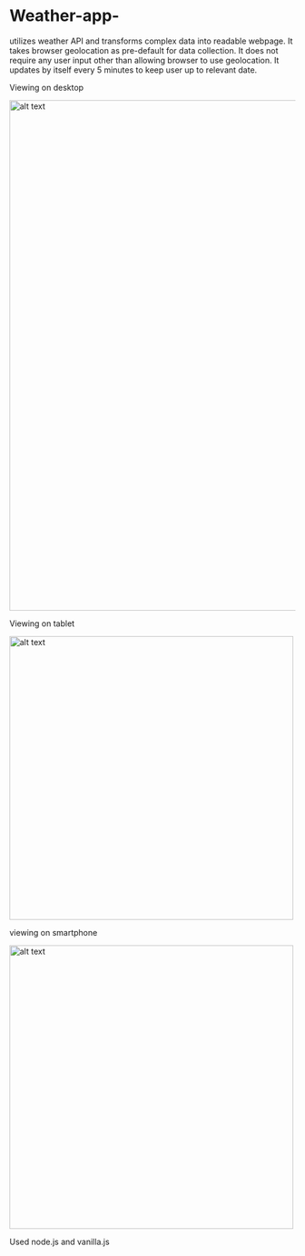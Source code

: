 # Weather-app-
utilizes weather API and transforms complex data into readable webpage.
It takes browser geolocation as pre-default for data collection.
It does not require any user input other than allowing browser to use geolocation.
It updates by itself every 5 minutes to keep user up to relevant date.

Viewing on desktop

<img src="https://github.com/Hvitrevs/Weather-app-/assets/134542496/2a3c0088-21c7-4928-a351-243ccbd781d4" alt="alt text" width="900">



Viewing on tablet

<img src="https://github.com/Hvitrevs/Weather-app-/assets/134542496/202ceb77-0fab-49b2-8de8-b7362a96d110" alt="alt text" width="500">

viewing on smartphone

<img src="https://github.com/Hvitrevs/Weather-app-/assets/134542496/45956657-c650-4941-a9fb-40cf7fabd7c5" alt="alt text" width="500">

Used node.js and vanilla.js


